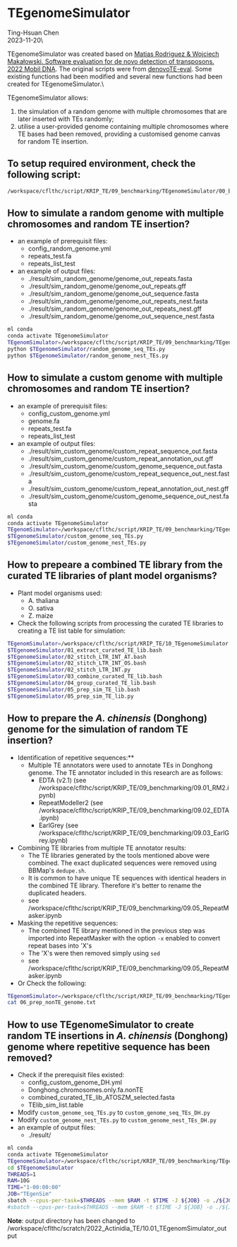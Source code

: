 # TEgenomeSimulator
Ting-Hsuan Chen\
2023-11-20\

TEgenomeSimulator was created based on [Matias Rodriguez & Wojciech Makałowski. Software evaluation for de novo detection of transposons. 2022 Mobil DNA](https://mobilednajournal.biomedcentral.com/articles/10.1186/s13100-022-00266-2). The original scripts were from [denovoTE-eval](https://github.com/IOB-Muenster/denovoTE-eval). Some existing functions had been modified and several new functions had been created for TEgenomeSimulator.\

TEgenomeSimulator allows:
1) the simulation of a random genome with multiple chromosomes that are later inserted with TEs randomly;
2) utilise a user-provided genome containing multiple chromosomes where TE bases had been removed, providing a customised genome canvas for random TE insertion.

## To setup required environment, check the following script:
```bash
/workspace/cflthc/script/KRIP_TE/09_benchmarking/TEgenomeSimulator/00_build_conda_env.sh
```

## How to simulate a random genome with multiple chromosomes and random TE insertion?
- an example of prerequisit files:
    - config_random_genome.yml
    - repeats_test.fa
    - repeats_list_test
- an example of output files:
    - ./result/sim_random_genome/genome_out_repeats.fasta
    - ./result/sim_random_genome/genome_out_repeats.gff
    - ./result/sim_random_genome/genome_out_sequence.fasta
    - ./result/sim_random_genome/genome_out_repeats_nest.fasta
    - ./result/sim_random_genome/genome_out_repeats_nest.gff
    - ./result/sim_random_genome/genome_out_sequence_nest.fasta

```bash
ml conda
conda activate TEgenomeSimulator
TEgenomSimulator=/workspace/cflthc/script/KRIP_TE/09_benchmarking/TEgenomeSimulator
python $TEgenomeSimulator/random_genome_seq_TEs.py
python $TEgenomeSimulator/random_genome_nest_TEs.py
```

## How to simulate a custom genome with multiple chromosomes and random TE insertion?
- an example of prerequisit files:
    - config_custom_genome.yml
    - genome.fa
    - repeats_test.fa
    - repeats_list_test
- an example of output files:
    - ./result/sim_custom_genome/custom_repeat_sequence_out.fasta
    - ./result/sim_custom_genome/custom_repeat_annotation_out.gff
    - ./result/sim_custom_genome/custom_genome_sequence_out.fasta
    - ./result/sim_custom_genome/custom_repeat_sequence_out_nest.fasta
    - ./result/sim_custom_genome/custom_repeat_annotation_out_nest.gff
    - ./result/sim_custom_genome/custom_genome_sequence_out_nest.fasta

```bash
ml conda
conda activate TEgenomeSimulator
TEgenomSimulator=/workspace/cflthc/script/KRIP_TE/09_benchmarking/TEgenomeSimulator
$TEgenomeSimulator/custom_genome_seq_TEs.py
$TEgenomeSimulator/custom_genome_nest_TEs.py
```

## How to prepeare a combined TE library from the curated TE libraries of plant model organisms?
- Plant model organisms used:
    - A. thaliana
    - O. sativa
    - Z. maize
- Check the following scripts from processing the curated TE libraries to creating a TE list table for simulation:
```bash
TEgenomSimulator=/workspace/cflthc/script/KRIP_TE/10_TEgenomeSimulator
$TEgenomeSimulator/01_extract_curated_TE_lib.bash
$TEgenomeSimulator/02_stitch_LTR_INT_AT.bash
$TEgenomeSimulator/02_stitch_LTR_INT_OS.bash
$TEgenomeSimulator/02_stitch_LTR_INT.py
$TEgenomeSimulator/03_combine_curated_TE_lib.bash
$TEgenomeSimulator/04_group_curated_TE_lib.bash
$TEgenomeSimulator/05_prep_sim_TE_lib.bash
$TEgenomeSimulator/05_prep_sim_TE_lib.py
```

## How to prepare the _A. chinensis_ (Donghong) genome for the simulation of random TE insertion?
- Identification of repetitive sequences:** 
    - Multiple TE annotators were used to annotate TEs in Donghong genome. The TE annotator included in this research are as follows:
        - EDTA (v2.1) (see /workspace/cflthc/script/KRIP_TE/09_benchmarking/09.01_RM2.ipynb)
        - RepeatModeller2 (see /workspace/cflthc/script/KRIP_TE/09_benchmarking/09.02_EDTA.ipynb)
        - EarlGrey (see /workspace/cflthc/script/KRIP_TE/09_benchmarking/09.03_EarlGrey.ipynb)
- Combining TE libraries from multiple TE annotator results:
    - The TE libraries generated by the tools mentioned above were combined. The exact duplicated sequences were removed using BBMap's `dedupe.sh`. 
    - It is common to have unique TE sequences with identical headers in the combined TE library. Therefore it's better to rename the duplicated headers.
    - see /workspace/cflthc/script/KRIP_TE/09_benchmarking/09.05_RepeatMasker.ipynb
- Masking the repetitive sequences:
    - The combined TE library mentioned in the previous step was imported into RepeatMasker with the option `-x` enabled to convert repeat bases into 'X's
    - The 'X's were then removed simply using `sed` 
    - see /workspace/cflthc/script/KRIP_TE/09_benchmarking/09.05_RepeatMasker.ipynb
- Or Check the following:
```bash
TEgenomSimulator=/workspace/cflthc/script/KRIP_TE/09_benchmarking/TEgenomeSimulator
cat 06_prep_nonTE_genome.txt
```

## How to use TEgenomeSimulator to create random TE insertions in _A. chinensis_ (Donghong) genome where repetitive sequence has been removed?
- Check if the prerequisit files existed:
    - config_custom_genome_DH.yml
    - Donghong.chromosomes.only.fa.nonTE
    - combined_curated_TE_lib_ATOSZM_selected.fasta
    - TElib_sim_list.table
- Modify `custom_genome_seq_TEs.py` to `custom_genome_seq_TEs_DH.py`
- Modify `custom_genome_nest_TEs.py` to `custom_genome_nest_TEs_DH.py`
- an example of output files:
    - ./result/
    
```bash
ml conda
conda activate TEgenomeSimulator
TEgenomeSimulator=/workspace/cflthc/script/KRIP_TE/09_benchmarking/TEgenomeSimulator
cd $TEgenomeSimulator
THREADS=1
RAM=10G
TIME="1-00:00:00"
JOB="TEgenSim"
sbatch --cpus-per-task=$THREADS --mem $RAM -t $TIME -J ${JOB} -o ./${JOB}.out -e ./${JOB}.err --wrap "python $TEgenomeSimulator/custom_genome_seq_TEs_DH_5_10.py"
#sbatch --cpus-per-task=$THREADS --mem $RAM -t $TIME -J ${JOB} -o ./${JOB}.out -e ./${JOB}.err --wrap "python $TEgenomeSimulator/custom_genome_nest_TEs_DH_5_10.py"
```

**Note**: output directory has been changed to /workspace/cflthc/scratch/2022_Actinidia_TE/10.01_TEgenomSimulator_output

